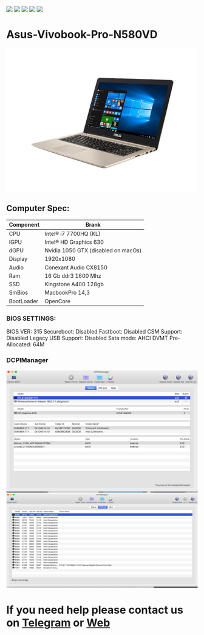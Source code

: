 [![](https://img.shields.io/badge/Gitter%20HL%20Community-Chat-informational?style=flat&logo=gitter&logoColor=white&color=ed1965)](https://gitter.im/Hackintosh-Life-IT/community)
[![](https://img.shields.io/badge/Reposity-Baio77-informational?style=flat&logo=apple&logoColor=white&color=9debeb)](https://github.com/Baio1977?tab=repositories)
[![](https://img.shields.io/badge/Telegram-HackintoshLifeIT-informational?style=flat&logo=telegram&logoColor=white&color=5fb659)](https://t.me/HackintoshLife_it)
[![](https://img.shields.io/badge/Facebook-HackintoshLifeIT-informational?style=flat&logo=facebook&logoColor=white&color=3a4dc9)](https://www.facebook.com/hackintoshlife/)
[![](https://img.shields.io/badge/Instagram-HackintoshLifeIT-informational?style=flat&logo=instagram&logoColor=white&color=8a178a)](https://www.instagram.com/hackintoshlife.it_official/)

# Asus-Vivobook-Pro-N580VD

![descrizione](./Screenshot/1.jpg)

## Computer Spec:

| Component          | Brank                               |
| ------------------ | ----------------------------------  |
| CPU                | Intel® i7 7700HQ (KL)               |
| IGPU               | Intel® HD Graphics 630              |
| dGPU               | Nvidia 1050 GTX (disabled on macOs) |
| Display            | 1920x1080                           |
| Audio              | Conexant Audio CX8150               |
| Ram                | 16 Gb ddr3 1600 Mhz                 |
| SSD                | Kingstone A400 128gb                |
| SmBios             | MacbookPro 14,3                     |
| BootLoader         | OpenCore                            |

### BIOS SETTINGS:

BIOS VER: 315
Secureboot: Disabled
Fastboot: Disabled
CSM Support: Disabled
Legacy USB Support: Disabled
Sata mode: AHCI
DVMT Pre-Allocated: 64M

### DCPIManager
![descrizione](./Screenshot/2.jpg)
![descrizione](./Screenshot/3.jpg)

# If you need help please contact us on [Telegram](https://t.me/HackintoshLife_it) or [Web](https://www.hackintoshlife.it/)
